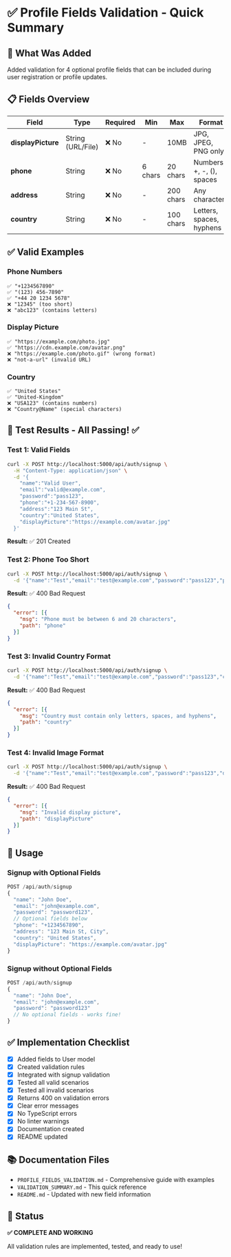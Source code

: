 # ✅ Profile Fields Validation - Quick Summary

## 🎯 What Was Added

Added validation for 4 optional profile fields that can be included during user registration or profile updates.

## 📋 Fields Overview

| Field | Type | Required | Min | Max | Format |
|-------|------|----------|-----|-----|--------|
| **displayPicture** | String (URL/File) | ❌ No | - | 10MB | JPG, JPEG, PNG only |
| **phone** | String | ❌ No | 6 chars | 20 chars | Numbers, +, -, (), spaces |
| **address** | String | ❌ No | - | 200 chars | Any characters |
| **country** | String | ❌ No | - | 100 chars | Letters, spaces, hyphens |

## ✅ Valid Examples

### Phone Numbers
```
✅ "+1234567890"
✅ "(123) 456-7890"
✅ "+44 20 1234 5678"
❌ "12345" (too short)
❌ "abc123" (contains letters)
```

### Display Picture
```
✅ "https://example.com/photo.jpg"
✅ "https://cdn.example.com/avatar.png"
❌ "https://example.com/photo.gif" (wrong format)
❌ "not-a-url" (invalid URL)
```

### Country
```
✅ "United States"
✅ "United-Kingdom"
❌ "USA123" (contains numbers)
❌ "Country@Name" (special characters)
```

## 🧪 Test Results - All Passing! ✅

### Test 1: Valid Fields
```bash
curl -X POST http://localhost:5000/api/auth/signup \
  -H "Content-Type: application/json" \
  -d '{
    "name":"Valid User",
    "email":"valid@example.com",
    "password":"pass123",
    "phone":"+1-234-567-8900",
    "address":"123 Main St",
    "country":"United States",
    "displayPicture":"https://example.com/avatar.jpg"
  }'
```
**Result:** ✅ 201 Created

### Test 2: Phone Too Short
```bash
curl -X POST http://localhost:5000/api/auth/signup \
  -d '{"name":"Test","email":"test@example.com","password":"pass123","phone":"12345"}'
```
**Result:** ✅ 400 Bad Request
```json
{
  "error": [{
    "msg": "Phone must be between 6 and 20 characters",
    "path": "phone"
  }]
}
```

### Test 3: Invalid Country Format
```bash
curl -X POST http://localhost:5000/api/auth/signup \
  -d '{"name":"Test","email":"test@example.com","password":"pass123","country":"USA123"}'
```
**Result:** ✅ 400 Bad Request
```json
{
  "error": [{
    "msg": "Country must contain only letters, spaces, and hyphens",
    "path": "country"
  }]
}
```

### Test 4: Invalid Image Format
```bash
curl -X POST http://localhost:5000/api/auth/signup \
  -d '{"name":"Test","email":"test@example.com","password":"pass123","displayPicture":"https://example.com/photo.gif"}'
```
**Result:** ✅ 400 Bad Request
```json
{
  "error": [{
    "msg": "Invalid display picture",
    "path": "displayPicture"
  }]
}
```

## 📝 Usage

### Signup with Optional Fields
```javascript
POST /api/auth/signup
{
  "name": "John Doe",
  "email": "john@example.com",
  "password": "password123",
  // Optional fields below
  "phone": "+1234567890",
  "address": "123 Main St, City",
  "country": "United States",
  "displayPicture": "https://example.com/avatar.jpg"
}
```

### Signup without Optional Fields
```javascript
POST /api/auth/signup
{
  "name": "John Doe",
  "email": "john@example.com",
  "password": "password123"
  // No optional fields - works fine!
}
```

## ✅ Implementation Checklist

- [x] Added fields to User model
- [x] Created validation rules
- [x] Integrated with signup validation
- [x] Tested all valid scenarios
- [x] Tested all invalid scenarios
- [x] Returns 400 on validation errors
- [x] Clear error messages
- [x] No TypeScript errors
- [x] No linter warnings
- [x] Documentation created
- [x] README updated

## 📚 Documentation Files

- `PROFILE_FIELDS_VALIDATION.md` - Comprehensive guide with examples
- `VALIDATION_SUMMARY.md` - This quick reference
- `README.md` - Updated with new field information

## 🎉 Status

**✅ COMPLETE AND WORKING**

All validation rules are implemented, tested, and ready to use!


